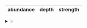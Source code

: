 | abundance | depth | strength |
| :-------: | :---: | :------: |

<details>
  <summary>✨</summary>
  These words are chosen at random each day. New words will appear here tomorrow morning.
</details>